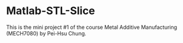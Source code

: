 # Matlab-STL-Slice
This is the mini project #1 of the course Metal Additive Manufacturing (MECH7080) by Pei-Hsu Chung.
